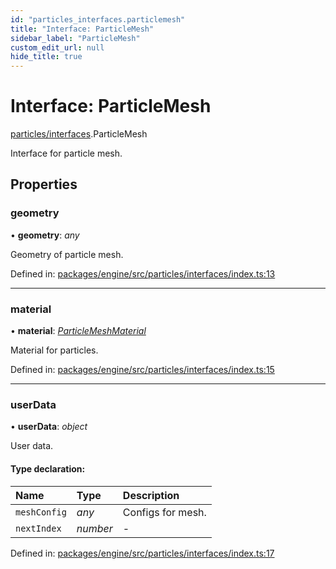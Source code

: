 ```yaml
---
id: "particles_interfaces.particlemesh"
title: "Interface: ParticleMesh"
sidebar_label: "ParticleMesh"
custom_edit_url: null
hide_title: true
---
```


# Interface: ParticleMesh

[particles/interfaces](../modules/particles_interfaces.md).ParticleMesh

Interface for particle mesh.

## Properties

### geometry

• **geometry**: *any*

Geometry of particle mesh.

Defined in: [packages/engine/src/particles/interfaces/index.ts:13](https://github.com/xr3ngine/xr3ngine/blob/716a06460/packages/engine/src/particles/interfaces/index.ts#L13)

___

### material

• **material**: [*ParticleMeshMaterial*](particles_interfaces.particlemeshmaterial.md)

Material for particles.

Defined in: [packages/engine/src/particles/interfaces/index.ts:15](https://github.com/xr3ngine/xr3ngine/blob/716a06460/packages/engine/src/particles/interfaces/index.ts#L15)

___

### userData

• **userData**: *object*

User data.

#### Type declaration:

Name | Type | Description |
:------ | :------ | :------ |
`meshConfig` | *any* | Configs for mesh.   |
`nextIndex` | *number* | - |

Defined in: [packages/engine/src/particles/interfaces/index.ts:17](https://github.com/xr3ngine/xr3ngine/blob/716a06460/packages/engine/src/particles/interfaces/index.ts#L17)
